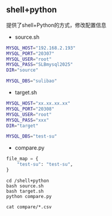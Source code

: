 ## shell+python

提供了shell+Python的方式，修改配置信息

- source.sh
```sh
MYSQL_HOST="192.168.2.193"
MYSQL_PORT="20307"
MYSQL_USER="root"
MYSQL_PASS="SLBmysql2025"
DIR="source"

MYSQL_DBS="sulibao"
```
- target.sh
```sh
MYSQL_HOST="xx.xx.xx.xx"
MYSQL_PORT="20308"
MYSQL_USER="root"
MYSQL_PASS="xxx"
DIR="target"

MYSQL_DBS="test-su"
```
- compare.py
```python
file_map = {
    "test-su": "test-su",
}
```

```
cd /shell+python
bash source.sh
bash target.sh
python compare.py

cat compare/*.csv

```